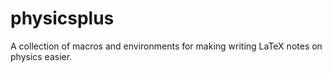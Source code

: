 physicsplus
===========

A collection of macros and environments for making writing LaTeX notes on physics easier.
